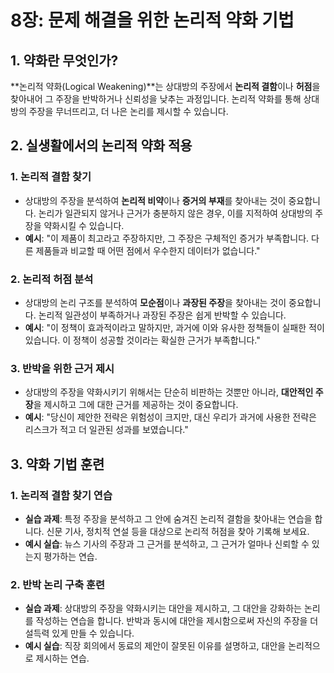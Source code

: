 

# 8장: 문제 해결을 위한 논리적 약화 기법

## 1. 약화란 무엇인가?

**논리적 약화(Logical Weakening)**는 상대방의 주장에서 **논리적 결함**이나 **허점**을 찾아내어 그 주장을 반박하거나 신뢰성을 낮추는 과정입니다. 논리적 약화를 통해 상대방의 주장을 무너뜨리고, 더 나은 논리를 제시할 수 있습니다.

## 2. 실생활에서의 논리적 약화 적용

### 1. 논리적 결함 찾기

* 상대방의 주장을 분석하여 **논리적 비약**이나 **증거의 부재**를 찾아내는 것이 중요합니다. 논리가 일관되지 않거나 근거가 충분하지 않은 경우, 이를 지적하여 상대방의 주장을 약화시킬 수 있습니다.
* **예시**: "이 제품이 최고라고 주장하지만, 그 주장은 구체적인 증거가 부족합니다. 다른 제품들과 비교할 때 어떤 점에서 우수한지 데이터가 없습니다."

### 2. 논리적 허점 분석

* 상대방의 논리 구조를 분석하여 **모순점**이나 **과장된 주장**을 찾아내는 것이 중요합니다. 논리적 일관성이 부족하거나 과장된 주장은 쉽게 반박할 수 있습니다.
* **예시**: "이 정책이 효과적이라고 말하지만, 과거에 이와 유사한 정책들이 실패한 적이 있습니다. 이 정책이 성공할 것이라는 확실한 근거가 부족합니다."

### 3. 반박을 위한 근거 제시

* 상대방의 주장을 약화시키기 위해서는 단순히 비판하는 것뿐만 아니라, **대안적인 주장**을 제시하고 그에 대한 근거를 제공하는 것이 중요합니다.
* **예시**: "당신이 제안한 전략은 위험성이 크지만, 대신 우리가 과거에 사용한 전략은 리스크가 적고 더 일관된 성과를 보였습니다."

## 3. 약화 기법 훈련

### 1. 논리적 결함 찾기 연습

* **실습 과제**: 특정 주장을 분석하고 그 안에 숨겨진 논리적 결함을 찾아내는 연습을 합니다. 신문 기사, 정치적 연설 등을 대상으로 논리적 허점을 찾아 기록해 보세요.
* **예시 실습**: 뉴스 기사의 주장과 그 근거를 분석하고, 그 근거가 얼마나 신뢰할 수 있는지 평가하는 연습.

### 2. 반박 논리 구축 훈련

* **실습 과제**: 상대방의 주장을 약화시키는 대안을 제시하고, 그 대안을 강화하는 논리를 작성하는 연습을 합니다. 반박과 동시에 대안을 제시함으로써 자신의 주장을 더 설득력 있게 만들 수 있습니다.
* **예시 실습**: 직장 회의에서 동료의 제안이 잘못된 이유를 설명하고, 대안을 논리적으로 제시하는 연습.

